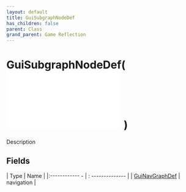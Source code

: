```yaml
---
layout: default
title: GuiSubgraphNodeDef
has_children: false
parent: Class
grand_parent: Game Reflection
---
```

# GuiSubgraphNodeDef( ![ GuiNavNodeDef ](game-reflection/classes/gui_nav_node_def.md) )
Description 

## Fields
| Type | Name |
|:------------ - | : -------------- |
| [GuiNavGraphDef](game-reflection/classes/gui_nav_graph_def.md) | navigation |
